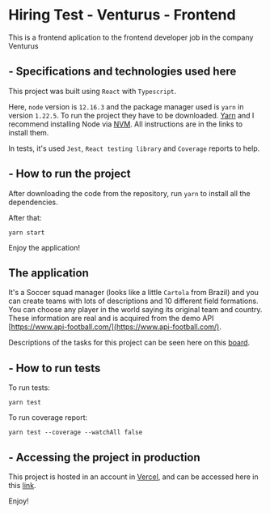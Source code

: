 # Hiring Test - Venturus - Frontend

This is a frontend aplication to the frontend developer job in the company Venturus

## - Specifications and technologies used here

This project was built using `React` with `Typescript`.

Here, `node` version is `12.16.3` and the package manager used is `yarn` in version `1.22.5`. To run the project they have to be downloaded. [Yarn](https://classic.yarnpkg.com/lang/en/) and I recommend installing Node via [NVM](https://github.com/nvm-sh/nvm). All instructions are in the links to install them.

In tests, it's used `Jest`, `React testing library` and `Coverage` reports to help.

## - How to run the project

After downloading the code from the repository, run `yarn` to install all the dependencies.

After that:
```
yarn start
```

Enjoy the application!

## The application

It's a Soccer squad manager (looks like a little `Cartola` from Brazil) and you can create teams with lots of descriptions and 10 different field formations. You can choose any player in the world saying its original team and country. These information are real and is acquired from the demo API [https://www.api-football.com/](https://www.api-football.com/).

Descriptions of the tasks for this project can be seen here on this [board](https://trello.com/invite/b/9kzEclDG/e18b42f36ab9cbf4bab60431d74da372/teste-venturus-frontend-e-backend).

## - How to run tests

To run tests:
```
yarn test
```

To run coverage report:
```
yarn test --coverage --watchAll false
```
## - Accessing the project in production
This project is hosted in an account in [Vercel](https://vercel.com/), and can be accessed here in this [link](https://venturus-frontend-test-2020.vercel.app/).

Enjoy!
